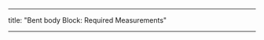 - - -
title: "Bent body Block: Required Measurements"
- - -

<PatternMeasurements pattern='bent' />

